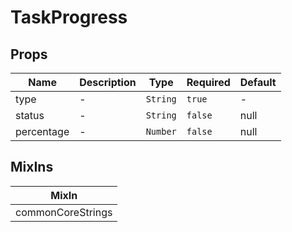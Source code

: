 # TaskProgress

## Props

<!-- @vuese:TaskProgress:props:start -->
|Name|Description|Type|Required|Default|
|---|---|---|---|---|
|type|-|`String`|`true`|-|
|status|-|`String`|`false`|null|
|percentage|-|`Number`|`false`|null|

<!-- @vuese:TaskProgress:props:end -->


## MixIns

<!-- @vuese:TaskProgress:mixIns:start -->
|MixIn|
|---|
|commonCoreStrings|

<!-- @vuese:TaskProgress:mixIns:end -->
